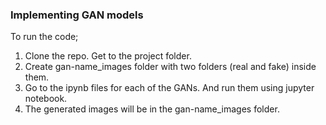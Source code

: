 ### Implementing GAN models

To run the code;
1. Clone the repo. Get to the project folder.
2. Create gan-name_images folder with two folders (real and fake) inside them.
3. Go to the ipynb files for each of the GANs. And run them using jupyter notebook.
4. The generated images will be in the gan-name_images folder.
